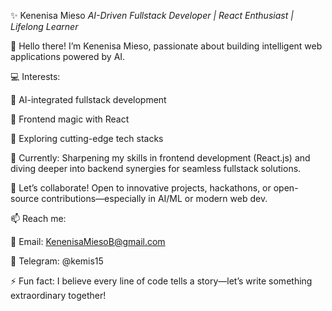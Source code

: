 ✨ Kenenisa Mieso
*AI-Driven Fullstack Developer | React Enthusiast | Lifelong Learner*

👋 Hello there! I’m Kenenisa Mieso, passionate about building intelligent web applications powered by AI.

💻 Interests:

🤖 AI-integrated fullstack development

🎨 Frontend magic with React

🚀 Exploring cutting-edge tech stacks

🌱 Currently: Sharpening my skills in frontend development (React.js) and diving deeper into backend synergies for seamless fullstack solutions.

🤝 Let’s collaborate! Open to innovative projects, hackathons, or open-source contributions—especially in AI/ML or modern web dev.

📫 Reach me:

📧 Email: KenenisaMiesoB@gmail.com

📱 Telegram: @kemis15

⚡ Fun fact: I believe every line of code tells a story—let’s write something extraordinary together!

<!---
Kenenisa1/Kenenisa1 is a ✨ special ✨ repository because its `README.md` (this file) appears on your GitHub profile.
You can click the Preview link to take a look at your changes.
--->
